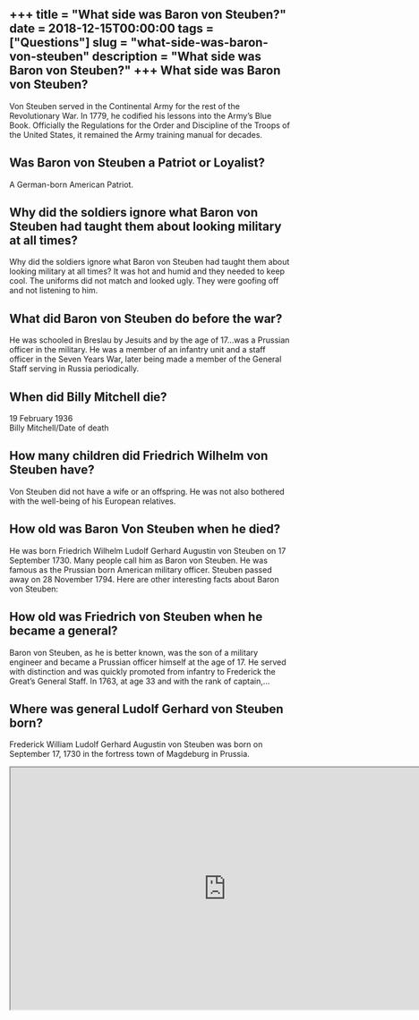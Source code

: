 +++
title = "What side was Baron von Steuben?"
date = 2018-12-15T00:00:00
tags = ["Questions"]
slug = "what-side-was-baron-von-steuben"
description = "What side was Baron von Steuben?"
+++
What side was Baron von Steuben?
--------------------------------

Von Steuben served in the Continental Army for the rest of the Revolutionary War. In 1779, he codified his lessons into the Army’s Blue Book. Officially the Regulations for the Order and Discipline of the Troops of the United States, it remained the Army training manual for decades.

Was Baron von Steuben a Patriot or Loyalist?
--------------------------------------------

A German-born American Patriot.

Why did the soldiers ignore what Baron von Steuben had taught them about looking military at all times?
-------------------------------------------------------------------------------------------------------

Why did the soldiers ignore what Baron von Steuben had taught them about looking military at all times? It was hot and humid and they needed to keep cool. The uniforms did not match and looked ugly. They were goofing off and not listening to him.

What did Baron von Steuben do before the war?
---------------------------------------------

He was schooled in Breslau by Jesuits and by the age of 17…was a Prussian officer in the military. He was a member of an infantry unit and a staff officer in the Seven Years War, later being made a member of the General Staff serving in Russia periodically.

When did Billy Mitchell die?
----------------------------

19 February 1936  
Billy Mitchell/Date of death

How many children did Friedrich Wilhelm von Steuben have?
---------------------------------------------------------

Von Steuben did not have a wife or an offspring. He was not also bothered with the well-being of his European relatives.

How old was Baron Von Steuben when he died?
-------------------------------------------

He was born Friedrich Wilhelm Ludolf Gerhard Augustin von Steuben on 17 September 1730. Many people call him as Baron von Steuben. He was famous as the Prussian born American military officer. Steuben passed away on 28 November 1794. Here are other interesting facts about Baron von Steuben:

How old was Friedrich von Steuben when he became a general?
-----------------------------------------------------------

Baron von Steuben, as he is better known, was the son of a military engineer and became a Prussian officer himself at the age of 17. He served with distinction and was quickly promoted from infantry to Frederick the Great’s General Staff. In 1763, at age 33 and with the rank of captain,…

Where was general Ludolf Gerhard von Steuben born?
--------------------------------------------------

Frederick William Ludolf Gerhard Augustin von Steuben was born on September 17, 1730 in the fortress town of Magdeburg in Prussia.

<iframe allow="accelerometer; autoplay; clipboard-write; encrypted-media; gyroscope; picture-in-picture" allowfullscreen="" class="__youtube_prefs__  epyt-is-override  no-lazyload" data-no-lazy="1" data-origheight="433" data-origwidth="770" data-skipgform_ajax_framebjll="" height="433" id="_ytid_32815" loading="lazy" src="https://www.youtube.com/embed/m20WaJkmsNA?enablejsapi=1&autoplay=0&cc_load_policy=0&cc_lang_pref=&iv_load_policy=1&loop=0&modestbranding=0&rel=1&fs=1&playsinline=0&autohide=2&theme=dark&color=red&controls=1&" title="YouTube player" width="770"></iframe>